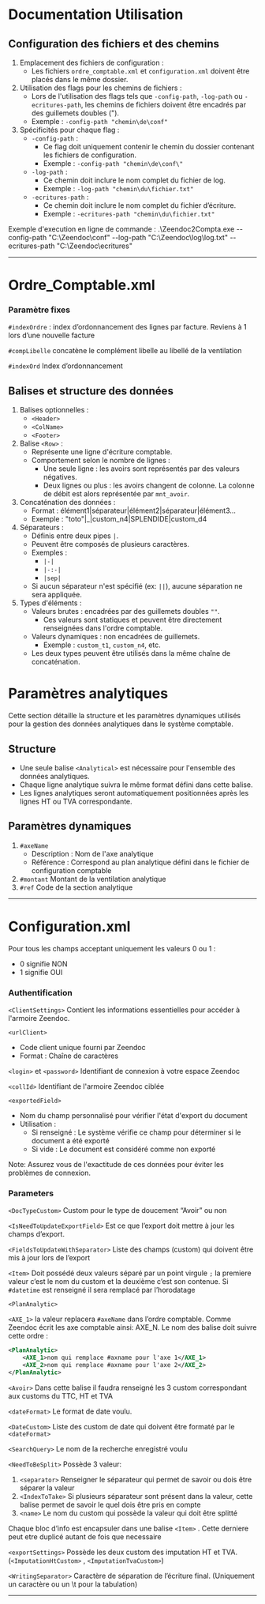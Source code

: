 # Documentation Utilisation

## Configuration des fichiers et des chemins

1. Emplacement des fichiers de configuration :
    - Les fichiers `ordre_comptable.xml` et `configuration.xml` doivent être placés dans le même dossier.
2. Utilisation des flags pour les chemins de fichiers :
    - Lors de l'utilisation des flags tels que `-config-path`, `-log-path` ou `-ecritures-path`, les chemins de fichiers doivent être encadrés par des guillemets doubles (").
    - Exemple : `-config-path "chemin\de\conf"`
3. Spécificités pour chaque flag :
    - `-config-path` :
        - Ce flag doit uniquement contenir le chemin du dossier contenant les fichiers de configuration.
        - Exemple : `-config-path "chemin\de\conf\"`
    - `-log-path` :
        - Ce chemin doit inclure le nom complet du fichier de log.
        - Exemple : `-log-path "chemin\du\fichier.txt"`
    - `-ecritures-path` :
        - Ce chemin doit inclure le nom complet du fichier d’écriture.
        - Exemple : `-ecritures-path "chemin\du\fichier.txt"`
     
Exemple d'execution en ligne de commande : .\Zeendoc2Compta.exe --config-path "C:\Zeendoc\conf" --log-path "C:\Zeendoc\log\log.txt" --ecritures-path "C:\Zeendoc\ecritures"

---

# Ordre_Comptable.xml

### Paramètre fixes

`#indexOrdre` : index d’ordonnancement des lignes par facture. Reviens à 1 lors d’une nouvelle facture

`#compLibelle` concatène le complément libelle au libellé de la ventilation

`#indexOrd` Index d’ordonnancement 

## Balises et structure des données

1. Balises optionnelles :
    - `<Header>`
    - `<ColName>`
    - `<Footer>`
2. Balise `<Row>` :
    - Représente une ligne d'écriture comptable.
    - Comportement selon le nombre de lignes :
        - Une seule ligne : les avoirs sont représentés par des valeurs négatives.
        - Deux lignes ou plus : les avoirs changent de colonne. La colonne de débit est alors représentée par `mnt_avoir`.
3. Concaténation des données :
    - Format : élément1|séparateur|élément2|séparateur|élément3...
    - Exemple : "toto"|_|custom_n4|SPLENDIDE|custom_d4
4. Séparateurs :
    - Définis entre deux pipes `|`.
    - Peuvent être composés de plusieurs caractères.
    - Exemples :
        - `|-|`
        - `|-:-|`
        - `|sep|`
    - Si aucun séparateur n'est spécifié (ex: `||`), aucune séparation ne sera appliquée.
5. Types d'éléments :
    - Valeurs brutes : encadrées par des guillemets doubles `""`.
        - Ces valeurs sont statiques et peuvent être directement renseignées dans l'ordre comptable.
    - Valeurs dynamiques : non encadrées de guillemets.
        - Exemple : `custom_t1`, `custom_n4`, etc.
    - Les deux types peuvent être utilisés dans la même chaîne de concaténation.

# Paramètres analytiques

Cette section détaille la structure et les paramètres dynamiques utilisés pour la gestion des données analytiques dans le système comptable.

## Structure

- Une seule balise `<Analytical>` est nécessaire pour l'ensemble des données analytiques.
- Chaque ligne analytique suivra le même format défini dans cette balise.
- Les lignes analytiques seront automatiquement positionnées après les lignes HT ou TVA correspondante.

## Paramètres dynamiques

1. `#axeName`
    - Description : Nom de l'axe analytique
    - Référence : Correspond au plan analytique défini dans le fichier de configuration comptable
2. `#montant`  Montant de la ventilation analytique
3. `#ref`  Code de la section analytique

---

# Configuration.xml

Pour tous les champs acceptant uniquement les valeurs 0 ou 1 :

- 0 signifie NON
- 1 signifie OUI

### Authentification

`<ClientSettings>` Contient les informations essentielles pour accéder à l'armoire Zeendoc.

`<urlClient>` 

- Code client unique fourni par Zeendoc
- Format : Chaîne de caractères

`<login>` et `<password>` Identifiant de connexion à votre espace Zeendoc

`<collId>` Identifiant de l'armoire Zeendoc ciblée

`<exportedField>`

- Nom du champ personnalisé pour vérifier l'état d'export du document
- Utilisation :
    - Si renseigné : Le système vérifie ce champ pour déterminer si le document a été exporté
    - Si vide : Le document est considéré comme non exporté

Note: Assurez vous de l'exactitude de ces données pour éviter les problèmes de connexion.

### Parameters

`<DocTypeCustom>` Custom pour le type de doucement “Avoir” ou non

`<IsNeedToUpdateExportField>` Est ce que l’export doit mettre à jour les champs d’export.

`<FieldsToUpdateWithSeparator>` Liste des champs (custom) qui doivent être mis à jour lors de l’export

`<Item>` Doit possédé deux valeurs séparé par un point virgule `;` la premiere valeur c’est le nom du custom et la deuxième c’est son contenue. Si `#datetime` est renseigné il sera remplacé par l’horodatage

`<PlanAnalytic>`

`<AXE_1>` la valeur replacera `#axeName` dans l’ordre comptable. Comme Zeendoc écrit les axe comptable ainsi: AXE_N. Le nom des balise doit suivre cette ordre :

```xml
<PlanAnalytic>
	<AXE_1>nom qui remplace #axname pour l'axe 1</AXE_1>
	<AXE_2>nom qui remplace #axname pour l'axe 2</AXE_2>
</PlanAnalytic>
```

`<Avoir>` Dans cette balise il faudra renseigné les 3 custom correspondant aux customs du TTC, HT et TVA 

`<dateFormat>` Le format de date voulu.

`<DateCustom>` Liste des custom de date qui doivent être formaté par le `<dateFormat>`

`<SearchQuery>` Le nom de la recherche enregistré voulu

`<NeedToBeSplit>` Possède 3 valeur:

1. `<separator>` Renseigner le séparateur qui permet de savoir ou dois être séparer la valeur
2. `<IndexToTake>` Si plusieurs séparateur sont présent dans la valeur, cette balise permet de savoir le quel dois être pris en compte
3. `<name>` Le nom du custom qui possède la valeur qui doit être splitté

Chaque bloc d’info est encapsuler dans une balise `<Item>` . Cette derniere peut etre duplicé autant de fois que necessaire

`<exportSettings>` Possède les deux custom des imputation HT et TVA. (`<ImputationHtCustom>` , `<ImputationTvaCustom>`)

`<WritingSeparator>` Caractère de séparation de l’écriture final. (Uniquement un caractère ou un \t pour la tabulation)

---
